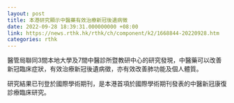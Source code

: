 ```yaml
---
layout: post
title: 本港研究顯示中醫藥有效治療新冠後遺病徵
date: 2022-09-28 18:39:31.000000000 +08:00
link: https://news.rthk.hk/rthk/ch/component/k2/1668844-20220928.htm
categories: rthk
---
```


醫管局聯同3間本地大學及7間中醫診所暨教研中心的研究發現，中醫藥可以改善新冠臨床症狀，有效治療新冠後遺病徵，亦有效改善肺功能及個人體質。

研究結果已刊登於國際學術期刊，是本港首項於國際學術期刊發表的中醫新冠康復診療臨床研究。
